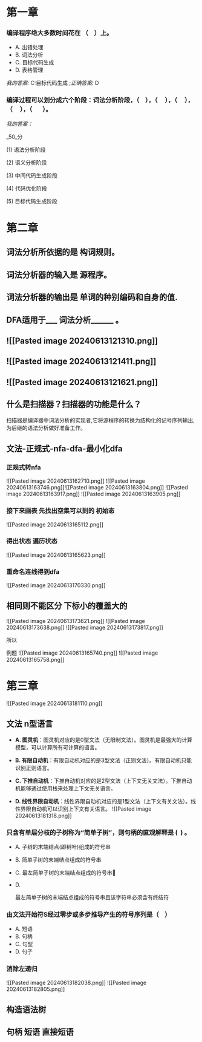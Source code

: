 
# 第一章
### 编译程序绝大多数时间花在 （    ）上。

- A. 出错处理
- B. 词法分析
- C. 目标代码生成   
- D. 表格管理

_我的答案:_ C:目标代码生成 ;_正确答案:_ D

### 编译过程可以划分成六个阶段：词法分析阶段，（    ），（     ），（     ），（     ），（       ）。

_我的答案：_

_50_分

(1) 语法分析阶段 

(2) 语义分析阶段 

(3) 中间代码生成阶段 

(4) 代码优化阶段 

(5) 目标代码生成阶段



# 第二章

  
## 词法分析所依据的是 构词规则。
 

## 词法分析器的输入是 源程序。

## 词法分析器的输出是  单词的种别编码和自身的值.

## DFA适用于___  词法分析______ 。
## ![[Pasted image 20240613121310.png]]
## ![[Pasted image 20240613121411.png]]

## ![[Pasted image 20240613121621.png]]

##   什么是扫描器？扫描器的功能是什么？
扫描器是编译器中词法分析的实现者,它将源程序的转换为结构化的记号序列输出,为后继的语法分析做好准备工作。


## 文法-正规式-nfa-dfa-最小化dfa
### 正规式转nfa 
![[Pasted image 20240613162710.png]]
![[Pasted image 20240613163746.png]]![[Pasted image 20240613163804.png]]
![[Pasted image 20240613163917.png]]
![[Pasted image 20240613163905.png]]
### 接下来画表 先找出空集可以到的 初始态
![[Pasted image 20240613165112.png]]
### 得出状态 遍历状态
![[Pasted image 20240613165623.png]]
### 重命名连线得到dfa
![[Pasted image 20240613170330.png]]
##  相同则不能区分 下标小的覆盖大的


![[Pasted image 20240613173621.png]]
![[Pasted image 20240613173638.png]]
![[Pasted image 20240613173817.png]]

所以


例题
![[Pasted image 20240613165740.png]]
![[Pasted image 20240613165758.png]]

# 第三章
![[Pasted image 20240613181110.png]]
## 文法 n型语言
- **A. 图灵机**：图灵机对应的是0型文法（无限制文法）。图灵机是最强大的计算模型，可以计算所有可计算的语言。
    
- **B. 有限自动机**：有限自动机对应的是3型文法（正则文法）。有限自动机只能识别正则语言。
    
- **C. 下推自动机**：下推自动机对应的是2型文法（上下文无关文法）。下推自动机能够通过使用栈来处理上下文无关语言。
    
- **D. 线性界限自动机**：线性界限自动机对应的是1型文法（上下文有关文法）。线性界限自动机可以识别上下文有关语言。
![[Pasted image 20240613181318.png]]
### 只含有单层分枝的子树称为“简单子树”，则句柄的直观解释是 (  ) 。

- A. 子树的末端结点(即树叶)组成的符号串
- B. 简单子树的末端结点组成的符号串
- C. 最左简单子树的末端结点组成的符号串
- D.
    
    最左简单子树的末端结点组成的符号串且该字符串必须含有终结符
### 由文法开始符S经过零步或多步推导产生的符号序列是（    ）

- A. 短语
- B. 句柄
- C. 句型
- D. 句子

### 消除左递归
![[Pasted image 20240613182038.png]]
![[Pasted image 20240613182805.png]]
## 构造语法树

## 句柄 短语 直接短语
